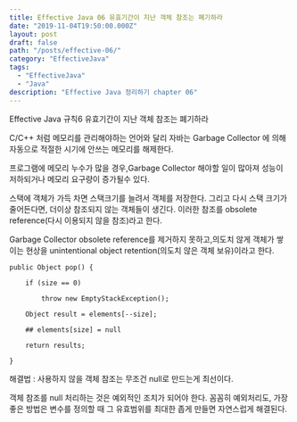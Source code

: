 ```yaml
---
title: Effective Java 06 유효기간이 지난 객체 참조는 폐기하라
date: "2019-11-04T19:50:00.000Z"
layout: post
draft: false
path: "/posts/effective-06/"
category: "EffectiveJava"
tags:
  - "EffectiveJava"
  - "Java"
description: "Effective Java 정리하기 chapter 06"
---
```



Effective Java 규칙6 유효기간이 지난 객체 참조는 폐기하라

C/C++ 처럼 메모리를 관리해야하는 언어와 달리 자바는 Garbage Collector 에 의해 자동으로 적절한 시기에 안쓰는 메모리를 해제한다.

프로그램에 메모리 누수가 많을 경우,Garbage Collector 해야할 일이 많아져 성능이 저하되거나 메모리 요구량이 증가될수 있다.

스택에 객체가 가득 차면 스택크기를 늘려서 객체를 저장한다. 그리고 다시 스택 크기가 줄어든다면, 더이상 참조되지 않는 객체들이 생긴다. 이러한 참조를 obsolete reference(다시 이용되지 않을 참조)라고 한다.

 Garbage Collector obsolete reference를 제거하지 못하고,의도치 않게 객체가 쌓이는 현상을 unintentional object retention(의도치 않은 객체 보유)이라고 한다. 


	public Object pop() {

		if (size == 0)

			throw new EmptyStackException();

		Object result = elements[--size];

		## elements[size] = null 

		return results;

	}

해결법 : 사용하지 않을 객체 참조는 무조건 null로 만드는게 최선이다.

객체 참조를 null 처리하는 것은 예외적인 조치가 되어야 한다. 꼼꼼히 예외처리도, 가장 좋은 방법은 변수를 정의할 때 그 유효범위를 최대한 좁게 만들면 자연스럽게 해결된다.


